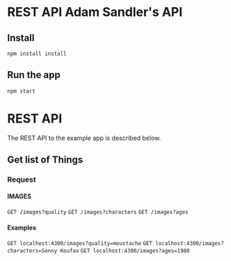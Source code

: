 # REST API Adam Sandler's API

## Install

    npm install install

## Run the app

    npm start

# REST API

The REST API to the example app is described below.

## Get list of Things

### Request

#### IMAGES

`GET /images?quality`
`GET /images?characters`
`GET /images?ages`

#### Examples

`GET localhost:4300/images?quality=moustache`
`GET localhost:4300/images?characters=Sonny Koufax`
`GET localhost:4300/images?ages=1980`
